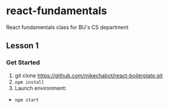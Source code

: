 # react-fundamentals
React fundamentals class for BU's CS department

## Lesson 1

### Get Started
1. git clone https://github.com/mikechabot/react-boilerplate.git
2. `npm install`
3. Launch environment:
  * `npm start`